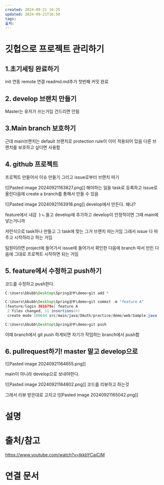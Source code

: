```yaml
---
created: 2024-09-21 16:25
updated: 2024-09-21T16:50
tags: 
출처: 
---
```

# 깃헙으로 프로젝트 관리하기
## 1.초기세팅 완료하기 
init 연동
remote 연결
readmd.md추가
첫번째 커밋 완료
## 2. develop 브랜치 만들기
Master는 유저가 쓰는거임 건드리면 안됨

## 3.Main branch 보호하기
근데 main브랜치는 default 브랜치로 protection rule이 이미 적용되어 있음
다른 브랜치를 보호하고 싶다면 사용함

## 4. github 프로젝트
프로젝트 만들어서 이슈 만들기 그리고 issue로부터 브랜치 따기

![[Pasted image 20240921163827.png]]
해야하는 일을 task로 등록하고 issue로 올린다음에 create a branch를 통해서 만들 수 있음

![[Pasted image 20240921163918.png]]
develop에서 만든다. 
왜냐?

feature에서 내감 ㅏㄴ들고 develop에 추가하고 develop이 안정적이면 그때 main에 넣는거니까

저런식으로 task하나 만들고 그 task에 맞는 그거 브랜치 따는거임
그래서 issue 다 따주고 시작하라고 하는 거임

팀원이라면 project에 들어가서 issue에 들어가서 확인한 다음에 branch 따서 만든 다음에 그대로 프로젝트 시작하면 되는 거임

## 5. feature에서 수정하고 push하기
코드를 수정하고 push한다.


``` java
C:\Users\bbubb\Desktop\Spring공부\demo>git add *

C:\Users\bbubb\Desktop\Spring공부\demo>git commit -m "feature A"
[feature/login 361679e] feature A
 2 files changed, 11 insertions(+)
 create mode 100644 src/main/java/OAuth/practice/demo/web/Sample.java

C:\Users\bbubb\Desktop\Spring공부\demo>git push

```

이때 branch에서 git push 하게되면 자기가 작업하는 branch에서 push함
## 6. pullrequest하기! master 말고 develop으로
![[Pasted image 20240921164655.png]]

main이 아니라 develop으로 보내야한다. 

![[Pasted image 20240921164802.png]]
코드를 리뷰하고 하는것

그래서 리뷰 받은대로 고치고
![[Pasted image 20240921165042.png]]





# 설명

# 출처/참고
https://www.youtube.com/watch?v=tkkbYCajCjM
# 연결 문서

